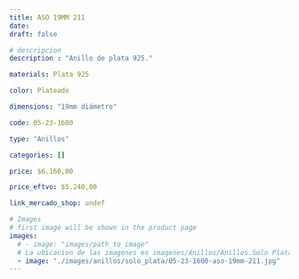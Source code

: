 ```yaml
---
title: ASO 19MM 211
date: 
draft: false

# descripcion
description : "Anillo de plata 925."

materials: Plata 925

color: Plateado

dimensions: "19mm diámetro"

code: 05-23-1600

type: "Anillos"

categories: []

price: $6.160,00

price_eftvo: $5.240,00

link_mercado_shop: undef

# Images
# first image will be shown in the product page
images:
  # - image: "images/path_to_image"
  # La ubicacion de las imagenes es imagenes/Anillos/Anillos.Solo Plata/05-23-1600-aso-19mm-211
  - image: "./images/anillos/solo_plata/05-23-1600-aso-19mm-211.jpg"
---
```

